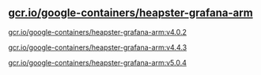 
[gcr.io/google-containers/heapster-grafana-arm](https://hub.docker.com/r/anjia0532/google-containers.heapster-grafana-arm/tags/)
-----


[gcr.io/google-containers/heapster-grafana-arm:v4.0.2](https://hub.docker.com/r/anjia0532/google-containers.heapster-grafana-arm/tags/)


[gcr.io/google-containers/heapster-grafana-arm:v4.4.3](https://hub.docker.com/r/anjia0532/google-containers.heapster-grafana-arm/tags/)


[gcr.io/google-containers/heapster-grafana-arm:v5.0.4](https://hub.docker.com/r/anjia0532/google-containers.heapster-grafana-arm/tags/)


